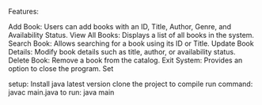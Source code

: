Features:

Add Book: Users can add books with an ID, Title, Author, Genre, and Availability Status.
View All Books: Displays a list of all books in the system.
Search Book: Allows searching for a book using its ID or Title.
Update Book Details: Modify book details such as title, author, or availability status.
Delete Book: Remove a book from the catalog.
Exit System: Provides an option to close the program.
Set

setup:
Install java latest version
clone the project
to compile run command:
javac main.java
to run:
java main
